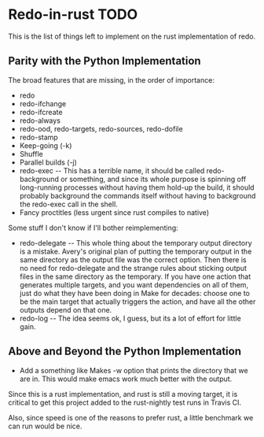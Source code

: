 # Redo-in-rust TODO
This is the list of things left to implement on the rust implementation of redo.

## Parity with the Python Implementation
The broad features that are missing, in the order of importance:
- redo
- redo-ifchange
- redo-ifcreate
- redo-always
- redo-ood, redo-targets, redo-sources, redo-dofile
- redo-stamp
- Keep-going (-k)
- Shuffle
- Parallel builds (-j)
- redo-exec -- This has a terrible name, it should be called
  redo-background or something, and since its whole purpose is
  spinning off long-running processes without having them hold-up the
  build, it should probably background the commands itself without
  having to background the redo-exec call in the shell.
- Fancy proctitles (less urgent since rust compiles to native)

Some stuff I don't know if I'll bother reimplementing:
- redo-delegate -- This whole thing about the temporary output
  directory is a mistake. Avery's original plan of putting the
  temporary output in the same directory as the output file was the
  correct option. Then there is no need for redo-delegate and the
  strange rules about sticking output files in the same directory as
  the temporary. If you have one action that generates multiple
  targets, and you want dependencies on all of them, just do what they
  have been doing in Make for decades: choose one to be the main
  target that actually triggers the action, and have all the other
  outputs depend on that one.
- redo-log -- The idea seems ok, I guess, but its a lot of effort for
  little gain.

## Above and Beyond the Python Implementation

- Add a something like Makes -w option that prints the directory that
  we are in. This would make emacs work much better with the output.

Since this is a rust implementation, and rust is still a moving
target, it is critical to get this project added to the rust-nightly
test runs in Travis CI.

Also, since speed is one of the reasons to prefer rust, a little
benchmark we can run would be nice.
